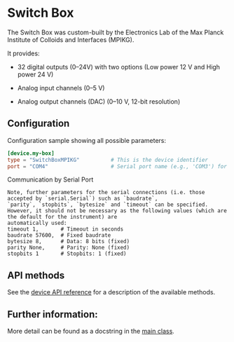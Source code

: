 # Switch Box

The Switch Box was custom-built by the Electronics Lab of the Max Planck Institute of Colloids and Interfaces (MPIKG).

It provides:

* 32 digital outputs (0–24V) with two options (Low power 12 V and High power 24 V)

* Analog input channels (0–5 V)

* Analog output channels (DAC) (0–10 V, 12-bit resolution)

## Configuration
Configuration sample showing all possible parameters:

```toml
[device.my-box]                 
type = "SwitchBoxMPIKG"          # This is the device identifier
port = "COM4"                    # Serial port name (e.g., 'COM3') for Serial communication
```

Communication by Serial Port
```{note} Serial connection parameters
Note, further parameters for the serial connections (i.e. those accepted by `serial.Serial`) such as `baudrate`,
`parity`, `stopbits`, `bytesize` and `timeout` can be specified.
However, it should not be necessary as the following values (which are the default for the instrument) are
automatically used:
timeout 1,       # Timeout in seconds
baudrate 57600,  # Fixed baudrate
bytesize 8,      # Data: 8 bits (fixed)
parity None,     # Parity: None (fixed)
stopbits 1       # Stopbits: 1 (fixed)
```

## API methods

See the [device API reference](../../api/mpikg_box/api.md) for a description of the available methods.

## Further information:

More detail can be found as a docstring in the
[main class](../../../../../src/flowchem/devices/custom/mpikg_switch_box.py).


